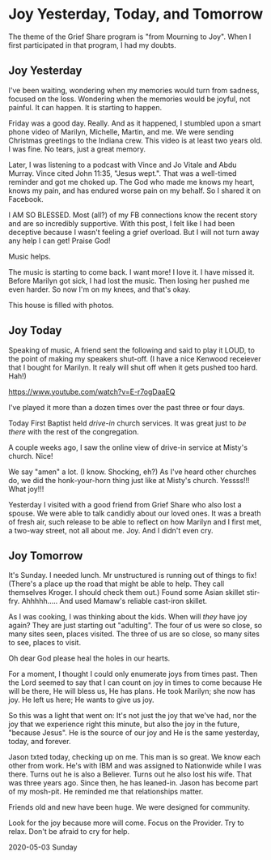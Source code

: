 # Joy Yesterday, Today, and Tomorrow

The theme of the Grief Share program is
"from Mourning to Joy". When I first participated in that program,
I had my doubts.

## Joy Yesterday

I've been waiting, wondering when my memories would turn from
sadness, focused on the loss. Wondering when the memories would
be joyful, not painful. It can happen. It is starting to happen.

Friday was a good day. Really. And as it happened, I stumbled upon
a smart phone video of Marilyn, Michelle, Martin, and me. We were
sending Christmas greetings to the Indiana crew. This video is
at least two years old. I was fine. No tears, just a great memory.

Later, I was listening to a podcast with Vince and Jo Vitale
and Abdu Murray. Vince cited John 11:35, "Jesus wept.". That was
a well-timed reminder and got me choked up. The God who made me
knows my heart, knows my pain, and has endured worse pain on my behalf.
So I shared it on Facebook.

I AM SO BLESSED.
Most (all?) of my FB connections know the recent story and are
so incredibly supportive. With this post, I felt like I had been
deceptive because I wasn't feeling a grief overload. But I will
not turn away any help I can get! Praise God!

Music helps.

The music is starting to come back. I want more!
I love it. I have missed it. Before Marilyn got sick,
I had lost the music. Then losing her pushed me even harder.
So now I'm on my knees, and that's okay.

This house is filled with photos.

## Joy Today

Speaking of music, A friend sent the following and said to play it
LOUD, to the point of making my speakers shut-off. (I have a nice
Kenwood receiever that I bought for Marilyn. It realy will shut off
when it gets pushed too hard. Hah!)

https://www.youtube.com/watch?v=E-r7ogDaaEQ

I've played it more than a dozen times over the past three or four days.

Today First Baptist held *drive-in* church services.
It was great just to *be there* with the rest of the congregation.

A couple weeks ago, I saw the online view of drive-in service
at Misty's church. Nice!

We say "amen" a lot. (I know. Shocking, eh?)
As I've heard other churches do, we did the honk-your-horn thing
just like at Misty's church. Yessss!!! What joy!!!

Yesterday I visited with a good friend from Grief Share
who also lost a spouse. We were able to talk candidly about
our loved ones. It was a breath of fresh air, such release
to be able to reflect on how Marilyn and I first met, a two-way
street, not all about me. Joy. And I didn't even cry.

## Joy Tomorrow

It's Sunday.
I needed lunch.
Mr unstructured is running out of things to fix! (There's a place
up the road that might be able to help. They call themselves Kroger.
I should check them out.) Found some Asian skillet stir-fry. Ahhhhh.....
And used Mamaw's reliable cast-iron skillet.

As I was cooking, I was thinking about the kids.
When will *they* have joy again? They are just starting out "adulting".
The four of us were so close, so many sites seen, places visited.
The three of us are so close, so many sites to see, places to visit.

Oh dear God please heal the holes in our hearts.

For a moment, I thought I could only enumerate joys from times past.
Then the Lord seemed to say that I can count on joy in times to come
because He will be there, He will bless us, He has plans.
He took Marilyn; she now has joy. He left us here; He wants to give us joy.

So this was a light that went on:
It's not just the joy that we've had, nor the joy that we experience
right this minute, but also the joy in the future, "because Jesus".
He is the source of our joy and He is the same yesterday, today,
and forever.

Jason txted today, checking up on me.
This man is so great. We know each other from work. He's with IBM
and was assigned to Nationwide while I was there. Turns out he is also
a Believer. Turns out he also lost his wife. That was three years ago.
Since then, he has leaned-in. Jason has become part of my mosh-pit.
He reminded me that relationships matter.

Friends old and new have been huge. We were designed for community.

Look for the joy because more will come. Focus on the Provider.
Try to relax. Don't be afraid to cry for help.

2020-05-03 Sunday


